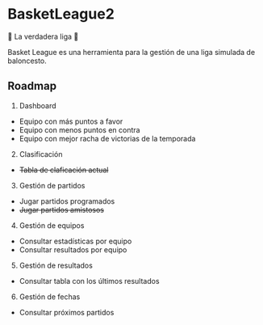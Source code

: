 # BasketLeague2
:basketball: La verdadera liga :basketball: 

Basket League es una herramienta para la gestión de una liga simulada de baloncesto.

## Roadmap

1. Dashboard
  - Equipo con más puntos a favor
  - Equipo con menos puntos en contra
  - Equipo con mejor racha de victorias de la temporada
2. Clasificación
  - <s>Tabla de claficación actual</s>
3. Gestión de partidos
  - Jugar partidos programados
  - <s>Jugar partidos amistosos</s>
4. Gestión de equipos
  - Consultar estadísticas por equipo
  - Consultar resultados por equipo
5. Gestión de resultados
  - Consultar tabla con los últimos resultados
6. Gestión de fechas
  - Consultar próximos partidos

